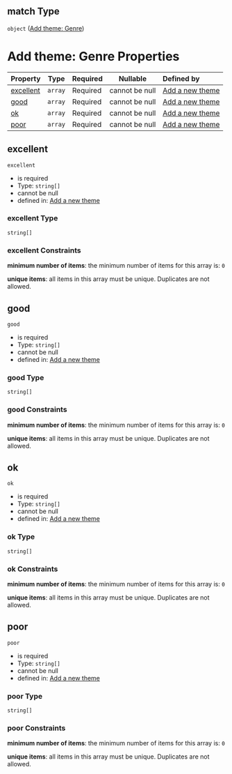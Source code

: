## match Type

`object` ([Add theme: Genre](add-theme-properties-add-theme-genre.md))

# Add theme: Genre Properties

| Property                | Type    | Required | Nullable       | Defined by                                                                                                                                                      |
| :---------------------- | ------- | -------- | -------------- | :-------------------------------------------------------------------------------------------------------------------------------------------------------------- |
| [excellent](#excellent) | `array` | Required | cannot be null | [Add a new theme](add-theme-properties-add-theme-genre-properties-add-theme---genre-excellent-match.md "add-theme.json#/properties/match/properties/excellent") |
| [good](#good)           | `array` | Required | cannot be null | [Add a new theme](add-theme-properties-add-theme-genre-properties-add-theme---genre-good-match.md "add-theme.json#/properties/match/properties/good")           |
| [ok](#ok)               | `array` | Required | cannot be null | [Add a new theme](add-theme-properties-add-theme-genre-properties-add-theme---genre-ok-match.md "add-theme.json#/properties/match/properties/ok")               |
| [poor](#poor)           | `array` | Required | cannot be null | [Add a new theme](add-theme-properties-add-theme-genre-properties-add-theme---genre-poor-match.md "add-theme.json#/properties/match/properties/poor")           |

## excellent




`excellent`

-   is required
-   Type: `string[]`
-   cannot be null
-   defined in: [Add a new theme](add-theme-properties-add-theme-genre-properties-add-theme---genre-excellent-match.md "add-theme.json#/properties/match/properties/excellent")

### excellent Type

`string[]`

### excellent Constraints

**minimum number of items**: the minimum number of items for this array is: `0`

**unique items**: all items in this array must be unique. Duplicates are not allowed.

## good




`good`

-   is required
-   Type: `string[]`
-   cannot be null
-   defined in: [Add a new theme](add-theme-properties-add-theme-genre-properties-add-theme---genre-good-match.md "add-theme.json#/properties/match/properties/good")

### good Type

`string[]`

### good Constraints

**minimum number of items**: the minimum number of items for this array is: `0`

**unique items**: all items in this array must be unique. Duplicates are not allowed.

## ok




`ok`

-   is required
-   Type: `string[]`
-   cannot be null
-   defined in: [Add a new theme](add-theme-properties-add-theme-genre-properties-add-theme---genre-ok-match.md "add-theme.json#/properties/match/properties/ok")

### ok Type

`string[]`

### ok Constraints

**minimum number of items**: the minimum number of items for this array is: `0`

**unique items**: all items in this array must be unique. Duplicates are not allowed.

## poor




`poor`

-   is required
-   Type: `string[]`
-   cannot be null
-   defined in: [Add a new theme](add-theme-properties-add-theme-genre-properties-add-theme---genre-poor-match.md "add-theme.json#/properties/match/properties/poor")

### poor Type

`string[]`

### poor Constraints

**minimum number of items**: the minimum number of items for this array is: `0`

**unique items**: all items in this array must be unique. Duplicates are not allowed.
